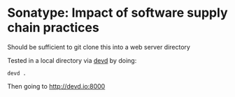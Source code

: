 # Sonatype: Impact of software supply chain practices

Should be sufficient to git clone this into a web server directory

Tested in a local directory via [devd](https://github.com/cortesi/devd) by doing:

    devd .

Then going to <http://devd.io:8000>